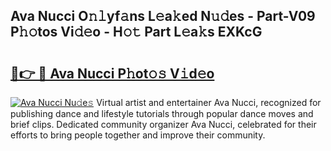 ## Ava Nucci O𝚗𝚕yf𝚊ns L𝚎a𝚔ed N𝚞𝚍es - Part-V09 P𝚑𝚘tos Vi𝚍𝚎o - H𝚘𝚝 Part L𝚎a𝚔s EXKcG

# <h2><a href="http://kfewen.oniu.top/?m=Ava+Nucci">🔗👉 🔴 Ava Nucci P𝚑ot𝚘𝚜 V𝚒d𝚎o</a></h2>

[![Ava Nucci Nu𝚍e𝚜](https://i.imgur.com/0qMVB7G.gif)](http://kfewen.oniu.top/?m=Ava+Nucci)
Virtual artist and entertainer Ava Nucci, recognized for publishing dance and lifestyle tutorials through popular dance moves and brief clips. Dedicated community organizer Ava Nucci, celebrated for their efforts to bring people together and improve their community.  
